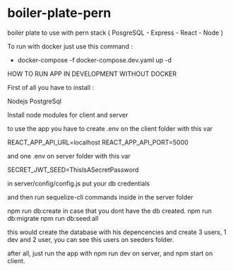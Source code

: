 # boiler-plate-pern
boiler plate to use with pern stack ( PosgreSQL - Express - React - Node )

To run with docker just use this command :

- docker-compose -f docker-compose.dev.yaml up -d

HOW TO RUN APP IN DEVELOPMENT WITHOUT DOCKER

First of all you have to install :

Nodejs
PostgreSql

Install node modules for client and server

to use the app you have to create .env on the client folder with this var

REACT_APP_API_URL=localhost
REACT_APP_API_PORT=5000

and one .env on server folder with this var

SECRET_JWT_SEED=ThisIsASecretPassword

in server/config/config.js put your db credentials

and then run sequelize-cli commands inside in the server folder

npm run db:create in case that you dont have the db created.
npm run db:migrate
npm run db:seed:all

this would create the database with his depencencies and create 3 users, 1 dev and 2 user, you can see this users on seeders folder.

after all, just run the app with npm run dev on server, and npm start on client.